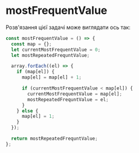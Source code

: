 # mostFrequentValue

Розв'язання цієї задачі може виглядати ось так:

```js
const mostFrequentValue = () => {
  const map = {};
  let currentMostFrequentValue = 0;
  let mostRepeatedFrequntValue;

  array.forEach((el) => {
    if (map[el]) {
      map[el] = map[el] + 1;

      if (currentMostFrequentValue < map[el]) {
        currentMostFrequentValue = map[el];
        mostRepeatedFrequntValue = el;
      }
    } else {
      map[el] = 1;
    }
  });

  return mostRepeatedFrequntValue;
};
```
